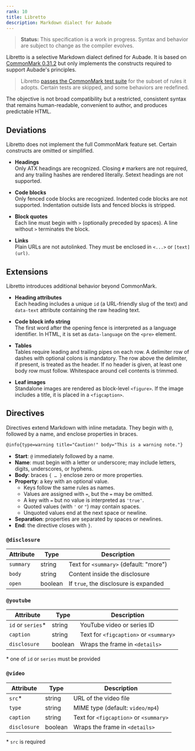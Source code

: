 ```yaml
---
rank: 10
title: Libretto
description: Markdown dialect for Aubade
---
```


> **Status:** This specification is a work in progress. Syntax and behavior are subject to change as the compiler evolves.

Libretto is a selective Markdown dialect defined for Aubade. It is based on [CommonMark 0.31.2](https://spec.commonmark.org/0.31.2/) but only implements the constructs required to support Aubade's principles.

> Libretto [passes the CommonMark test suite](https://github.com/ignatiusmb/aubade/blob/master/workspace/aubade/src/artisan/markdown/example.spec.ts) for the subset of rules it adopts. Certain tests are skipped, and some behaviors are redefined.

The objective is not broad compatibility but a restricted, consistent syntax that remains human-readable, convenient to author, and produces predictable HTML.

## Deviations

Libretto does not implement the full CommonMark feature set. Certain constructs are omitted or simplified.

- **Headings** \
  Only ATX headings are recognized. Closing `#` markers are not required, and any trailing hashes are rendered literally. Setext headings are not supported.

- **Code blocks** \
  Only fenced code blocks are recognized. Indented code blocks are not supported. Indentation outside lists and fenced blocks is stripped.

- **Block quotes** \
  Each line must begin with `>` (optionally preceded by spaces). A line without `>` terminates the block.

- **Links** \
  Plain URLs are not autolinked. They must be enclosed in `<...>` or `[text](url)`.

## Extensions

Libretto introduces additional behavior beyond CommonMark.

- **Heading attributes** \
  Each heading includes a unique `id` (a URL-friendly slug of the text) and `data-text` attribute containing the raw heading text.

- **Code block info string** \
  The first word after the opening fence is interpreted as a language identifier. In HTML, it is set as `data-language` on the `<pre>` element.

- **Tables** \
  Tables require leading and trailing pipes on each row. A delimiter row of dashes with optional colons is mandatory. The row above the delimiter, if present, is treated as the header. If no header is given, at least one body row must follow. Whitespace around cell contents is trimmed.

- **Leaf images** \
  Standalone images are rendered as block-level `<figure>`. If the image includes a title, it is placed in a `<figcaption>`.

## Directives

Directives extend Markdown with inline metadata. They begin with `@`, followed by a name, and enclose properties in braces.

```markdown
@info{type=warning title="Caution!" body="This is a warning note."}
```

- **Start**: `@` immediately followed by a name.
- **Name**: must begin with a letter or underscore; may include letters, digits, underscores, or hyphens.
- **Body**: braces `{ … }` enclose zero or more properties.
- **Property**: a key with an optional value.
    - Keys follow the same rules as names.
    - Values are assigned with `=`, but the `=` may be omitted.
    - A key with `=` but no value is interpreted as `'true'`.
    - Quoted values (with `'` or `"`) may contain spaces.
    - Unquoted values end at the next space or newline.
- **Separation**: properties are separated by spaces or newlines.
- **End**: the directive closes with `}`.

### `@disclosure`

| Attribute | Type    | Description                            |
| --------- | ------- | -------------------------------------- |
| `summary` | string  | Text for `<summary>` (default: "more") |
| `body`    | string  | Content inside the disclosure          |
| `open`    | boolean | If `true`, the disclosure is expanded  |

### `@youtube`

| Attribute          | Type    | Description                            |
| ------------------ | ------- | -------------------------------------- |
| `id` or `series`\* | string  | YouTube video or series ID             |
| `caption`          | string  | Text for `<figcaption>` or `<summary>` |
| `disclosure`       | boolean | Wraps the frame in `<details>`         |

\* one of `id` or `series` must be provided

### `@video`

| Attribute    | Type    | Description                            |
| ------------ | ------- | -------------------------------------- |
| `src`\*      | string  | URL of the video file                  |
| `type`       | string  | MIME type (default: `video/mp4`)       |
| `caption`    | string  | Text for `<figcaption>` or `<summary>` |
| `disclosure` | boolean | Wraps the frame in `<details>`         |

\* `src` is required
